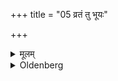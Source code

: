 +++
title = "05 व्रतं तु भूयः"

+++

<details><summary>मूलम्</summary>

व्रतं तु भूयः ५
</details>

<details><summary>Oldenberg</summary>

5. (In this case), however, the observances are enhanced.
</details>

